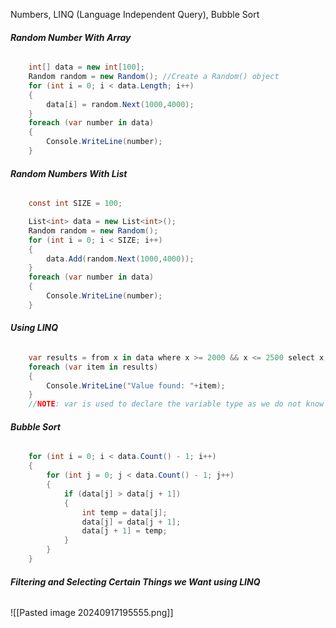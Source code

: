 Numbers,
LINQ (Language Independent Query),
Bubble Sort

###### **Random Number With Array**
```cs
	int[] data = new int[100];
	Random random = new Random(); //Create a Random() object
	for (int i = 0; i < data.Length; i++)
	{
		data[i] = random.Next(1000,4000); 									//.Next() takes two params. Min value is inlcusive and Max value is exclusive
	}
	foreach (var number in data)
	{
		Console.WriteLine(number);
	}
```

###### **Random Numbers With List**
```cs
	const int SIZE = 100;

	List<int> data = new List<int>();   
	Random random = new Random();
	for (int i = 0; i < SIZE; i++)
	{
		data.Add(random.Next(1000,4000));
	}
	foreach (var number in data)
	{
		Console.WriteLine(number);
	}
```

###### **Using LINQ**
```cs
	var results = from x in data where x >= 2000 && x <= 2500 select x;
	foreach (var item in results)
	{
		Console.WriteLine("Value found: "+item);
	}
	//NOTE: var is used to declare the variable type as we do not know what data we will get back! VAR is a runtime data type. Dynamically Typed Keyword
```

###### **Bubble Sort**
```cs
	for (int i = 0; i < data.Count() - 1; i++)
	{
		for (int j = 0; j < data.Count() - 1; j++)
		{
			if (data[j] > data[j + 1])
			{
				int temp = data[j];
				data[j] = data[j + 1];
				data[j + 1] = temp;
			}
		}
	}
```

###### **Filtering and Selecting Certain Things we Want using LINQ**
![[Pasted image 20240917195555.png]]


